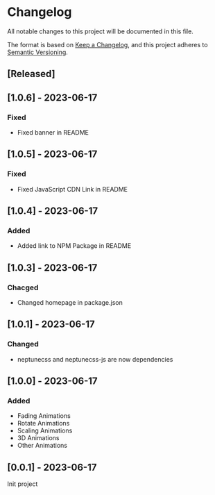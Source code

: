 # Changelog

All notable changes to this project will be documented in this file.

The format is based on [Keep a Changelog](https://keepachangelog.com/en/1.0.0/),
and this project adheres to [Semantic Versioning](https://semver.org/spec/v2.0.0.html).

## [Released]

## [1.0.6] - 2023-06-17

### Fixed

- Fixed banner in README

## [1.0.5] - 2023-06-17

### Fixed

- Fixed JavaScript CDN Link in README

## [1.0.4] - 2023-06-17

### Added

- Added link to NPM Package in README

## [1.0.3] - 2023-06-17

### Chacged

- Changed homepage in package.json

## [1.0.1] - 2023-06-17

### Changed

- neptunecss and neptunecss-js are now dependencies

## [1.0.0] - 2023-06-17

### Added

- Fading Animations
- Rotate Animations
- Scaling Animations
- 3D Animations
- Other Animations

## [0.0.1] - 2023-06-17

Init project
